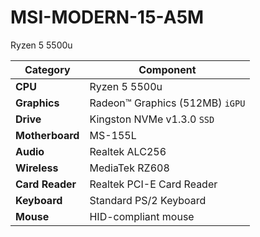 # MSI-MODERN-15-A5M
Ryzen 5 5500u

| **Category**     | **Component**                   |
| ---------------- | --------------------------------|
| **CPU**          | Ryzen 5 5500u                   |
| **Graphics**     | Radeon™ Graphics (512MB) `iGPU` |
| **Drive**        | Kingston NVMe v1.3.0 `SSD`      |
| **Motherboard**  | MS-155L                         |
| **Audio**        | Realtek ALC256                  |
| **Wireless**     | MediaTek RZ608                  |
| **Card Reader**  | Realtek PCI-E Card Reader       |
| **Keyboard**     | Standard PS/2 Keyboard          |
| **Mouse**        | HID-compliant mouse             |
